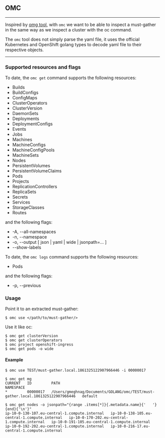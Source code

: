 ## OMC
---

Inspired by [omg tool](https://github.com/kxr/o-must-gather), with `omc` we want to be able to inspect a must-gather in the same way as we inspect a cluster with the oc command.

The `omc` tool does not simply parse the yaml file, it uses the official Kubernetes and OpenShift golang types to decode yaml file to their respective objects.

---
### Supported resources and flags

To date, the `omc get` command supports the following resources:

- Builds
- BuildConfigs
- ConfigMaps
- ClusterOperators
- ClusterVersion
- DaemonSets
- Deployments
- DeploymentConfigs
- Events
- Jobs
- Machines
- MachineConfigs
- MachineConfigPools
- MachineSets
- Nodes
- PersistentVolumes
- PersistentVolumeClaims
- Pods
- Projects
- ReplicationControllers
- ReplicaSets
- Secrets
- Services
- StorageClasses
- Routes

and the following flags:
- -A, --all-namespaces
- -n, --namespace
- -o, --output [ json | yaml | wide | jsonpath=... ]
- --show-labels

To date, the `omc logs` command supports the following resources:

- Pods

and the following flags:
- -p, --previous

### Usage
Point it to an extracted must-gather:
```
$ omc use </path/to/must-gather/>
```
Use it like oc:
```
$ omc get clusterVersion
$ omc get clusterOperators
$ omc project openshift-ingress
$ omc get pods -o wide
```
#### Example
```  
$ omc use TEST/must-gather.local.1861325122907966446 -i 00000017

$ omc get mg                                                    
CURRENT   ID         PATH                                                                              NAMESPACE   
*         00000017   /Users/gmeghnag/Documents/GOLANG/omc/TEST/must-gather.local.1861325122907966446   default 

$ omc get nodes -o jsonpath="{range .items[*]}{.metadata.name}{'   '}{end}{'\n'}"
ip-10-0-130-107.eu-central-1.compute.internal   ip-10-0-138-105.eu-central-1.compute.internal   ip-10-0-170-202.eu-central-1.compute.internal   ip-10-0-191-105.eu-central-1.compute.internal   ip-10-0-192-202.eu-central-1.compute.internal   ip-10-0-216-17.eu-central-1.compute.internal
```
